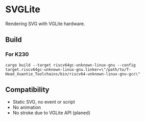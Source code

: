 # SVGLite

Rendering SVG with VGLite hardware.

## Build

### For K230

```shell
cargo build --target riscv64gc-unknown-linux-gnu --config target.riscv64gc-unknown-linux-gnu.linker=\"/path/to/T-Head_Xuantie_Toolchains/bin/riscv64-unknown-linux-gnu-gcc\"
```

## Compatibility

- Static SVG, no event or script
- No animation
- No stroke due to VGLite API (planed)
